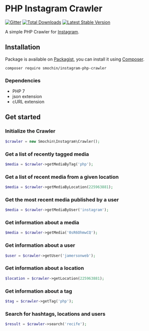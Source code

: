 
# PHP Instagram Crawler
[![Gitter](https://img.shields.io/badge/GITTER-JOIN%20CHAT%20%E2%86%92-brightgreen.svg?style=flat-square)](https://gitter.im/smochin/instagram-php-crawler?utm_source=badge&utm_medium=badge&utm_campaign=pr-badge&utm_content=badge)
[![Total Downloads](https://img.shields.io/packagist/dt/smochin/instagram-php-crawler.svg?style=flat-square)](https://packagist.org/packages/smochin/instagram-php-crawler)
[![Latest Stable Version](https://img.shields.io/packagist/v/smochin/instagram-php-crawler.svg?style=flat-square)](https://packagist.org/packages/smochin/instagram-php-crawler)

A simple PHP Crawler for [Instagram](https://instagram.com).

## Installation
Package is available on [Packagist](http://packagist.org/packages/smochin/instagram-client),
you can install it using [Composer](http://getcomposer.org).

```shell
composer require smochin/instagram-php-crawler
```

### Dependencies
- PHP 7
- json extension
- cURL extension

## Get started

### Initialize the Crawler
```php
$crawler = new Smochin\Instagram\Crawler();
```

### Get a list of recently tagged media
```php
$media = $crawler->getMediaByTag('php');
```

### Get a list of recent media from a given location
```php
$media = $crawler->getMediaByLocation(225963881);
```

### Get the most recent media published by a user
```php
$media = $crawler->getMediaByUser('instagram');
```

### Get information about a media
```php
$media = $crawler->getMedia('0sR6OhmwCQ');
```

### Get information about a user
```php
$user = $crawler->getUser('jamersonweb');
```

### Get information about a location
```php
$location = $crawler->getLocation(225963881);
```

### Get information about a tag
```php
$tag = $crawler->getTag('php');
```

### Search for hashtags, locations and users
```php
$result = $crawler->search('recife');
```

